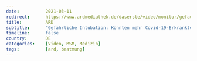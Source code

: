 ```yaml
---
date:          2021-03-11
redirect:      https://www.ardmediathek.de/daserste/video/monitor/gefaehrliche-intubation-koennten-mehr-covid-19-erkrankte-ueberleben/das-erste/Y3JpZDovL3dkci5kZS9CZWl0cmFnLWY4ZjMyMjQxLTYwNTAtNDM5Ny04YTBmLTc1YjBjYTUwMjI4Yw/
title:         ARD
subtitle:      "Gefährliche Intubation: Könnten mehr Covid-19-Erkrankte überleben?"
timeline:      false
country:       DE
categories:    [Video, MSM, Medizin]
tags:          [ard, beatmung]
---
```

